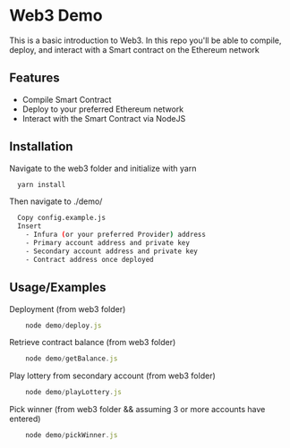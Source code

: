 
# Web3 Demo

This is a basic introduction to Web3. In this repo you'll be able to compile, deploy, and interact with a Smart contract on the Ethereum network

## Features

- Compile Smart Contract
- Deploy to your preferred Ethereum network
- Interact with the Smart Contract via NodeJS


## Installation

Navigate to the web3 folder and initialize with yarn

```bash
  yarn install
```

Then navigate to ./demo/

```bash
  Copy config.example.js
  Insert
    - Infura (or your preferred Provider) address
    - Primary account address and private key
    - Secondary account address and private key
    - Contract address once deployed
```


## Usage/Examples

Deployment (from web3 folder)

```javascript
    node demo/deploy.js
```

Retrieve contract balance (from web3 folder)

```javascript
    node demo/getBalance.js
```

Play lottery from secondary account (from web3 folder)

```javascript
    node demo/playLottery.js
```

Pick winner (from web3 folder && assuming 3 or more accounts have entered)

```javascript
    node demo/pickWinner.js
```

